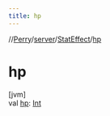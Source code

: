 ```yaml
---
title: hp
---
```

//[Perry](../../../index.html)/[server](../index.html)/[StatEffect](index.html)/[hp](hp.html)



# hp



[jvm]\
val [hp](hp.html): [Int](https://kotlinlang.org/api/latest/jvm/stdlib/kotlin/-int/index.html)




